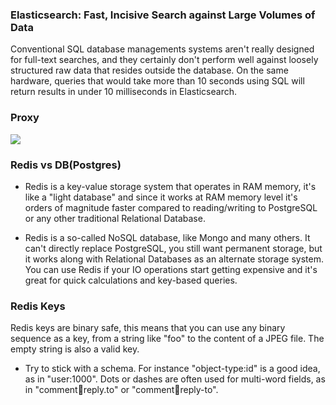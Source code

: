 ### Elasticsearch: Fast, Incisive Search against Large Volumes of Data

Conventional SQL database managements systems aren't really designed for full-text searches, and they certainly don't perform well against loosely structured raw data that resides outside the database. On the same hardware, queries that would take more than 10 seconds using SQL will return results in under 10 milliseconds in Elasticsearch.

### Proxy

![](./images/fw_proxy_vs_reverse_proxy.png)

### Redis vs DB(Postgres)

- Redis is a key-value storage system that operates in RAM memory, it's like a "light database" and since it works at RAM memory level it's orders of magnitude faster compared to reading/writing to PostgreSQL or any other traditional Relational Database.

- Redis is a so-called NoSQL database, like Mongo and many others. It can't directly replace PostgreSQL, you still want permanent storage, but it works along with Relational Databases as an alternate storage system. You can use Redis if your IO operations start getting expensive and it's great for quick calculations and key-based queries.

### Redis Keys

Redis keys are binary safe, this means that you can use any binary sequence as a key, from a string like "foo" to the content of a JPEG file. The empty string is also a valid key.

- Try to stick with a schema. For instance "object-type:id" is a good idea, as in "user:1000". Dots or dashes are often used for multi-word fields, as in "comment:1234:reply.to" or "comment:1234:reply-to".
